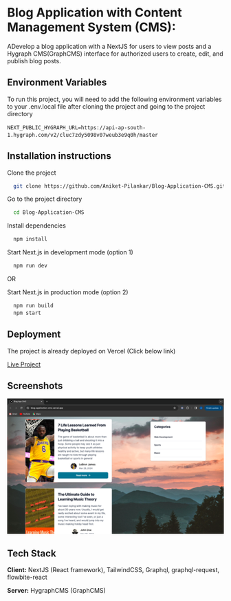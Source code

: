
# Blog Application with Content Management System (CMS):

ADevelop a blog application with a NextJS for users to view posts and a Hygraph CMS(GraphCMS) interface for authorized users to create, edit, and publish blog posts.


## Environment Variables

To run this project, you will need to add the following environment variables to your .env.local file after cloning the project and going to the project directory

`NEXT_PUBLIC_HYGRAPH_URL=https://api-ap-south-1.hygraph.com/v2/cluc7zdy5098v07weub3e9q0h/master`


## Installation instructions

Clone the project

```bash
  git clone https://github.com/Aniket-Pilankar/Blog-Application-CMS.git
```

Go to the project directory

```bash
  cd Blog-Application-CMS
```

Install dependencies

```bash
  npm install
```

Start Next.js in development mode (option 1)

```bash
  npm run dev
```

OR

Start Next.js in production mode (option 2)
```bash
  npm run build
  npm start
```



## Deployment

The project is already deployed on Vercel (Click below link)

[Live Project](https://blog-application-cms.vercel.app/)


## Screenshots

![Home Page](https://github.com/Aniket-Pilankar/Blog-Application-CMS/blob/main/public/assets/images/Screenshot%202024-03-30%20at%205.38.41%20AM.png)


## Tech Stack

**Client:** NextJS (React framework), TailwindCSS, Graphql, graphql-request, flowbite-react

**Server:** HygraphCMS (GraphCMS)

